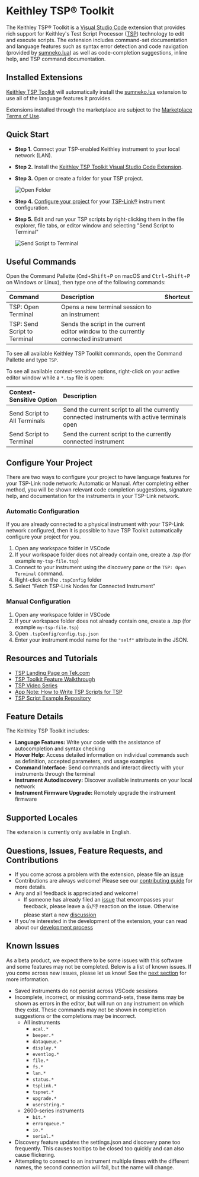 # Keithley TSP® Toolkit

The Keithley TSP® Toolkit is a [Visual Studio Code][code] extension that provides rich
support for Keithley's Test Script Processor ([TSP][tsp]) technology to edit and execute
scripts. The extension includes command-set documentation and language features such as
syntax error detection and code navigation (provided by [sumneko.lua][sumneko]) as well as
code-completion suggestions, inline help, and TSP command documentation.

## Installed Extensions

[Keithley TSP Toolkit][tsp-toolkit] will automatically install the [sumneko.lua][sumneko]
extension to use all of the language features it provides.

Extensions installed through the marketplace are subject to the [Marketplace Terms of Use][marketplace-tou].

## Quick Start

- **Step 1.** Connect your TSP-enabled Keithley instrument to your local network (LAN).
- **Step 2.** Install the [Keithley TSP Toolkit Visual Studio Code Extension][tsp-toolkit-marketplace].
- **Step 3.** Open or create a folder for your TSP project.

    ![Open Folder][pic-open-folder]

- **Step 4.** [Configure your project](#configure-your-project) for your [TSP-Link®][tsp-link] instrument configuration.
- **Step 5.** Edit and run your TSP scripts by right-clicking them in the file explorer,
              file tabs, or editor window and selecting "Send Script to Terminal"

    ![Send Script to Terminal][pic-send-script-to-terminal]

## Useful Commands

Open the Command Pallette (<kbd>Cmd</kbd>+<kbd>Shift</kbd>+<kbd>P</kbd> on macOS and
<kbd>Ctrl</kbd>+<kbd>Shift</kbd>+<kbd>P</kbd> on Windows or Linux), then type one of the
following commands:

| Command                          | Description                                                                         | Shortcut                                        |
|:---------------------------------|:------------------------------------------------------------------------------------|:------------------------------------------------|
| TSP: Open Terminal               | Opens a new terminal session to an instrument                                       |                                                 |
| TSP: Send Script to Terminal     | Sends the script in the current editor window to the currently connected instrument |                                                 |

To see all available Keithley TSP Toolkit commands, open the Command Pallette and type `TSP`.

To see all available context-sensitive options, right-click on your active editor window while a `*.tsp` file is open:

| Context-Sensitive Option     | Description                                                                                   |
|:-----------------------------|:----------------------------------------------------------------------------------------------|
| Send Script to All Terminals | Send the current script to all the currently connected instruments with active terminals open |
| Send Script to Terminal      | Send the current script to the currently connected instrument                                 |


## Configure Your Project

There are two ways to configure your project to have language features for your TSP-Link
node network: Automatic or Manual.
After completing either method, you will be shown relevant code completion suggestions,
signature help, and documentation for the instruments in your TSP-Link network.

### Automatic Configuration

If you are already connected to a physical instrument with your TSP-Link network configured,
then it is possible to have TSP Toolkit automatically configure your project for you.

1. Open any workspace folder in VSCode
2. If your workspace folder does not already contain one, create a .tsp (for example `my-tsp-file.tsp`)
3. Connect to your instrument using the discovery pane or the `TSP: Open Terminal` command.
4. Right-click on the `.tspConfig` folder
5. Select "Fetch TSP-Link Nodes for Connected Instrument"


### Manual Configuration

1. Open any workspace folder in VSCode
2. If your workspace folder does not already contain one, create a .tsp (for example `my-tsp-file.tsp`)
3. Open `.tspConfig/config.tsp.json`
4. Enter your instrument model name for the `"self"` attribute in the JSON.



## Resources and Tutorials

- [TSP Landing Page on Tek.com][tsp]
- [TSP Toolkit Feature Walkthrough][tsp-toolkit-feature-walkthrough]
- [TSP Video Series][tsp-video-series]
- [App Note: How to Write TSP Scripts for TSP][app-note-how-to-write-tsp-scripts]
- [TSP Script Example Repository][tsp-script-examples]

## Feature Details

The Keithley TSP Toolkit includes:

- **Language Features:** Write your code with the assistance of autocompletion and
  syntax checking
- **Hover Help:** Access detailed information on individual commands such as definition,
  accepted parameters, and usage examples
- **Command Interface:** Send commands and interact directly with your instruments
  through the terminal
- **Instrument Autodiscovery:** Discover available instruments on your local network
- **Instrument Firmware Upgrade:** Remotely upgrade the instrument firmware

## Supported Locales

The extension is currently only available in English.


## Questions, Issues, Feature Requests, and Contributions
- If you come across a problem with the extension, please file an [issue][tsp-toolkit-issues]
- Contributions are always welcome! Please see our [contributing guide][tsp-toolkit-contributing]
  for more details.
- Any and all feedback is appreciated and welcome!
    - If someone has already filed an [issue][tsp-toolkit-issues] that encompasses your
      feedback, please leave a 👍/👎 reaction on the issue. Otherwise please start a new
      [discussion][tsp-toolkit-discussions]
- If you're interested in the development of the extension, your can read about our
  [development process][tsp-toolkit-dev-process]


## Known Issues

As a beta product, we expect there to be some issues with this software and some features
may not be completed. Below is a list of known issues. If you come across new issues,
please let us know! See the [next section](#questions-issues-feature-requests-and-contributions)
for more information.

- Saved instruments do not persist across VSCode sessions
- Incomplete, incorrect, or missing command-sets, these items may be shown as errors in
  the editor, but will run on any instrument on which they exist. These commands may not
  be shown in completion suggestions or the completions may be incorrect.
    - All instruments
        - `acal.*`
        - `beeper.*`
        - `dataqueue.*`
        - `display.*`
        - `eventlog.*`
        - `file.*`
        - `fs.*`
        - `lan.*`
        - `status.*`
        - `tsplink.*`
        - `tspnet.*`
        - `upgrade.*`
        - `userstring.*`
    - 2600-series instruments
        - `bit.*`
        - `errorqueue.*`
        - `io.*`
        - `serial.*`
- Discovery feature updates the settings.json and discovery pane too frequently. This
  causes tooltips to be closed too quickly and can also cause flickering.
- Attempting to connect to an instrument multiple times with the different names, the
  second connection will fail, but the name will change.

<!--Refs-->
[app-note-how-to-write-tsp-scripts]: https://www.tek.com/en/documents/application-note/how-to-write-scripts-for-test-script-processing-(tsp)
[code]: https://code.visualstudio.com/
[marketplace-tou]: https://cdn.vsassets.io/v/M146_20190123.39/_content/Microsoft-Visual-Studio-Marketplace-Terms-of-Use.pdf
[sumneko]: https://marketplace.visualstudio.com/items?itemName=sumneko.lua
[tsp-link]: https://www.tek.com/en/video/product-features/what-is-tsp-link
[tsp-script-examples]: https://github.com/tektronix/keithley/
[tsp-toolkit-feature-walkthrough]: https://www.tek.com/
[tsp-toolkit-marketplace]: https://code.visualstudio.com/docs/editor/extension-gallery
[tsp-toolkit]: https://www.tek.com/
[tsp-toolkit-issues]: https://github.com/tektronix/tsp-toolkit/issues
[tsp-toolkit-contributing]: ./CONTRIBUTING.md
[tsp-toolkit-discussions]: https://github.com/tektronix/tsp-toolkit/discussions
[tsp-toolkit-dev-process]: ./CONTRIBUTING.md#development-process
[tsp-video-series]: https://www.youtube.com/@tektronix/search?query=TSP
[tsp]: https://www.tek.com/en/solutions/application/test-automation/tsp-for-test-automation

<!--Pics-->
[pic-send-script-to-terminal]: https://github.com/TEK-Engineering/tsp-toolkit/raw/dev/images/SendScriptToTerminal.png
[pic-open-folder]: https://github.com/TEK-Engineering/tsp-toolkit/raw/dev/images/OpenFolder.png
